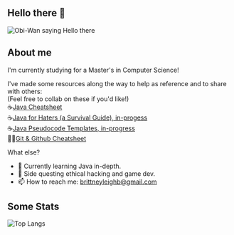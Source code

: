 ## Hello there 👋
![Obi-Wan saying Hello there](https://i.giphy.com/media/v1.Y2lkPTc5MGI3NjExanJ5aHR5ZmxhaDkwMmM5d2swNnA2ODM3YWZ3NGVhbnF4Z285bDluYSZlcD12MV9pbnRlcm5hbF9naWZfYnlfaWQmY3Q9Zw/BjCWlikTDTN4a8EU0b/giphy.gif)
## About me
I'm currently studying for a Master's in Computer Science! 

I've made some resources along the way to help as reference and to share with others:  
(Feel free to collab on these if you'd like!)  
☕[Java Cheatsheet](https://github.com/brittneyleighb/java-cheatsheet)  
☕[Java for Haters (a Survival Guide), in-progess](https://github.com/brittneyleighb/java-for-haters/blob/main/README.md)    
☕[Java Pseudocode Templates, in-progress](https://github.com/brittneyleighb/java-pseudocode-templates/tree/main)  
🐙🐱[Git & Github Cheatsheet](https://github.com/brittneyleighb/git-github-cheatsheet)  

What else?
- 🔭 Currently learning Java in-depth.
- 🌱 Side questing ethical hacking and game dev.
- 📫 How to reach me: brittneyleighb@gmail.com

## Some Stats
![Top Langs](https://github-readme-stats.vercel.app/api/top-langs/?username=brittneyleighb&theme=catppuccin_mocha&hide=makefile&langs_count=10)

